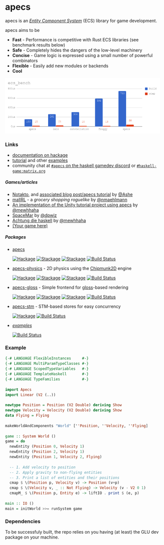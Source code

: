 # apecs

apecs is an [_Entity Component System_](https://en.wikipedia.org/wiki/Entity_component_system) (ECS) library for game development.

apecs aims to be
* **Fast** - Performance is competitive with Rust ECS libraries (see benchmark results below)
* **Safe** - Completely hides the dangers of the low-level machinery
* **Concise** - Game logic is expressed using a small number of powerful combinators
* **Flexible** - Easily add new modules or backends
* **Cool**

![Benchmarks](https://raw.githubusercontent.com/jonascarpay/apecs/master/apecs/bench/chart.png)

### Links
- [documentation on hackage](https://hackage.haskell.org/package/apecs/docs/Apecs.html)
- [tutorial](https://github.com/jonascarpay/apecs/blob/master/examples/Shmup.md) and other [examples](https://github.com/jonascarpay/apecs/tree/master/examples)
- community chat at [`#apecs` on the haskell gamedev discord](https://discord.gg/vxpWtBA) or [`#haskell-game:matrix.org`](https://matrix.to/#/#haskell-game:matrix.org)

##### Games/articles
- [Notakto](https://github.com/Ashe/Notakto/), and [associated blog post/apecs tutorial](https://aas.sh/blog/notakto-a-haskell-game-with-apecs-and-raylib/) by [@Ashe](https://github.com/Ashe)
- [mallRL](https://github.com/nmaehlmann/mallRL) - a _grocery shopping roguelike_ by [@nmaehlmann](https://github.com/nmaehlmann)
- [An implementation of the Unity tutorial project using apecs](https://github.com/mewhhaha/apecs-unity-tutorial-haskell) by [@mewhhaha](https://github.com/mewhhaha)
- [SpaceMar](https://gitlab.com/dpwiz/spacemar) by [@dpwiz](https://gitlab.com/dpwiz)
- [Achtung die haskell](https://github.com/mewhhaha/achtung-die-haskell) by [@mewhhaha](https://github.com/mewhhaha)
- [(Your game here)](https://github.com/jonascarpay/apecs/pulls)

##### Packages
- [apecs](https://github.com/jonascarpay/apecs/tree/master/apecs)

  [![Hackage](https://img.shields.io/hackage/v/apecs.svg)](https://hackage.haskell.org/package/apecs)
  [![Stackage](https://www.stackage.org/package/apecs/badge/lts?label=lts)](https://www.stackage.org/package/apecs)
  [![Stackage](https://www.stackage.org/package/apecs/badge/nightly?label=nightly)](https://www.stackage.org/package/apecs)
  [![Build Status](https://travis-ci.org/jonascarpay/apecs.svg?branch=master)](https://travis-ci.org/jonascarpay/apecs)

- [apecs-physics](https://github.com/jonascarpay/apecs/tree/master/apecs-physics) - 2D physics using the [Chipmunk2D](https://github.com/slembcke/Chipmunk2D) engine

  [![Hackage](https://img.shields.io/hackage/v/apecs-physics.svg)](https://hackage.haskell.org/package/apecs-physics)
  [![Stackage](https://www.stackage.org/package/apecs-physics/badge/lts?label=lts)](https://www.stackage.org/package/apecs-physics)
  [![Stackage](https://www.stackage.org/package/apecs-physics/badge/nightly?label=nightly)](https://www.stackage.org/package/apecs-physics)
  [![Build Status](https://travis-ci.org/jonascarpay/apecs.svg?branch=master)](https://travis-ci.org/jonascarpay/apecs)

- [apecs-gloss](https://github.com/jonascarpay/apecs/tree/master/apecs-gloss) - Simple frontend for [gloss](http://hackage.haskell.org/package/gloss)-based rendering

  [![Hackage](https://img.shields.io/hackage/v/apecs-gloss.svg)](https://hackage.haskell.org/package/apecs-gloss)
  [![Stackage](https://www.stackage.org/package/apecs-gloss/badge/lts?label=lts)](https://www.stackage.org/package/apecs-gloss)
  [![Stackage](https://www.stackage.org/package/apecs-gloss/badge/nightly?label=nightly)](https://www.stackage.org/package/apecs-gloss)
  [![Build Status](https://travis-ci.org/jonascarpay/apecs.svg?branch=master)](https://travis-ci.org/jonascarpay/apecs)

- [apecs-stm](https://github.com/jonascarpay/apecs/tree/master/apecs-stm) - STM-based stores for easy concurrency

  [![Hackage](https://img.shields.io/hackage/v/apecs-stm.svg)](https://hackage.haskell.org/package/apecs-stm)
  [![Build Status](https://travis-ci.org/jonascarpay/apecs.svg?branch=master)](https://travis-ci.org/jonascarpay/apecs)

- [*examples*](https://github.com/jonascarpay/apecs/tree/master/examples/)

  [![Build Status](https://travis-ci.org/jonascarpay/apecs.svg?branch=master)](https://travis-ci.org/jonascarpay/apecs)

### Example
```haskell
{-# LANGUAGE FlexibleInstances     #-}
{-# LANGUAGE MultiParamTypeClasses #-}
{-# LANGUAGE ScopedTypeVariables   #-}
{-# LANGUAGE TemplateHaskell       #-}
{-# LANGUAGE TypeFamilies          #-}

import Apecs
import Linear (V2 (..))

newtype Position = Position (V2 Double) deriving Show
newtype Velocity = Velocity (V2 Double) deriving Show
data Flying = Flying

makeWorldAndComponents "World" [''Position, ''Velocity, ''Flying]

game :: System World ()
game = do
  newEntity (Position 0, Velocity 1)
  newEntity (Position 2, Velocity 1)
  newEntity (Position 1, Velocity 2, Flying)

  -- 1. Add velocity to position
  -- 2. Apply gravity to non-flying entities
  -- 3. Print a list of entities and their positions
  cmap $ \(Position p, Velocity v) -> Position (v+p)
  cmap $ \(Velocity v, _ :: Not Flying) -> Velocity (v - V2 0 1)
  cmapM_ $ \(Position p, Entity e) -> liftIO . print $ (e, p)

main :: IO ()
main = initWorld >>= runSystem game
```

### Dependencies

To be successfuly built, the repo relies on you having (at least) the GLU dev package on your machine.  
